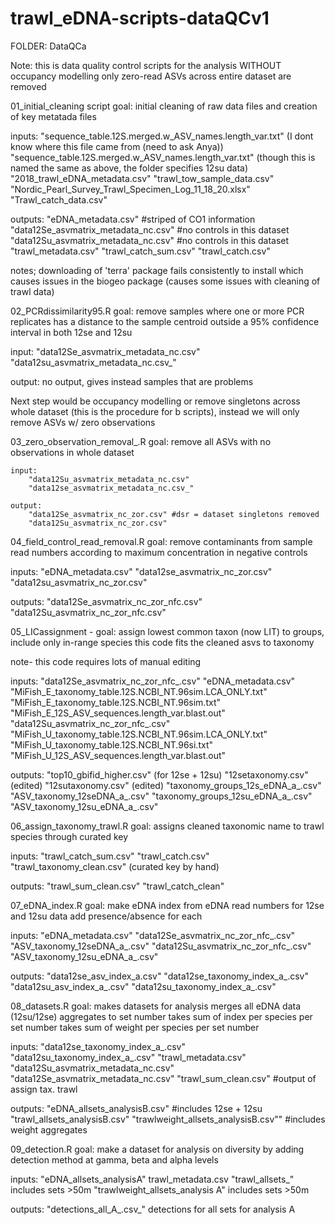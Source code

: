# trawl_eDNA-scripts-dataQCv1

FOLDER: DataQCa

Note: this is data quality control scripts for the analysis WITHOUT occupancy modelling
only zero-read ASVs across entire dataset are removed

01_initial_cleaning script
  goal: initial cleaning of raw data files and creation of key metatada files 

  inputs: 
  	"sequence_table.12S.merged.w_ASV_names.length_var.txt" (I dont know where this file came from (need to ask Anya))
  	"sequence_table.12S.merged.w_ASV_names.length_var.txt" (though this is named the same as above, the folder specifies 12su data)
  	"2018_trawl_eDNA_metadata.csv"
  	"trawl_tow_sample_data.csv"
  	"Nordic_Pearl_Survey_Trawl_Specimen_Log_11_18_20.xlsx"
  	"Trawl_catch_data.csv"

  outputs: 
  	"eDNA_metadata.csv" #striped of CO1 information
  	"data12Se_asvmatrix_metadata_nc.csv" #no controls in this dataset
  	"data12Su_asvmatrix_metadata_nc.csv" #no controls in this dataset 
  	"trawl_metadata.csv"
  	"trawl_catch_sum.csv"
  	"trawl_catch.csv"

notes;
  downloading of 'terra' package fails consistently to install which causes issues 
  in the biogeo package (causes some issues with cleaning of trawl data)

02_PCRdissimilarity95.R
  goal: remove samples where one or more PCR replicates has a distance to the sample 
  centroid outside a 95% confidence interval
  in both 12se and 12su 

  input: 
  	"data12Se_asvmatrix_metadata_nc.csv"
  	"data12su_asvmatrix_metadata_nc.csv_"
  
  output: 
  	no output, gives instead samples that are problems 

Next step would be occupancy modelling or remove singletons across whole dataset
  (this is the procedure for b scripts), instead we will only remove ASVs w/ zero 
  observations

03_zero_observation_removal_.R
  goal: remove all ASVs with no observations in whole dataset

  	input: 
  		"data12Su_asvmatrix_metadata_nc.csv"
  		"data12se_asvmatrix_metadata_nc.csv_"

	output: 
		"data12Se_asvmatrix_nc_zor.csv" #dsr = dataset singletons removed
		"data12Su_asvmatrix_nc_zor.csv" 
	

04_field_control_read_removal.R
  goal: remove contaminants from sample read numbers according to maximum concentration 
  in negative controls

  inputs: 
  "eDNA_metadata.csv"
  "data12se_asvmatrix_nc_zor.csv" 
  "data12su_asvmatrix_nc_zor.csv"

  outputs: 
  "data12Se_asvmatrix_nc_zor_nfc.csv" 
  "data12Su_asvmatrix_nc_zor_nfc.csv"
  

05_LICassignment - 
  goal: assign lowest common taxon (now LIT) to groups, include only in-range species 
  this code fits the cleaned asvs to taxonomy  
  
  note- this code requires lots of manual editing 

  inputs: 
  "data12Se_asvmatrix_nc_zor_nfc_.csv" 
  "eDNA_metadata.csv"
  "MiFish_E_taxonomy_table.12S.NCBI_NT.96sim.LCA_ONLY.txt"
  "MiFish_E_taxonomy_table.12S.NCBI_NT.96sim.txt"
  "MiFish_E_12S_ASV_sequences.length_var.blast.out"
  "data12Su_asvmatrix_nc_zor_nfc_.csv" 
  "MiFish_U_taxonomy_table.12S.NCBI_NT.96sim.LCA_ONLY.txt"
  "MiFish_U_taxonomy_table.12S.NCBI_NT.96si.txt"
  "MiFish_U_12S_ASV_sequences.length_var.blast.out"
  

  outputs: 
   "top10_gbifid_higher.csv" (for 12se + 12su)
   "12setaxonomy.csv" (edited)
   "12sutaxonomy.csv" (edited)
   "taxonomy_groups_12s_eDNA_a_.csv"
   "ASV_taxonomy_12seDNA_a_.csv"
   "taxonomy_groups_12su_eDNA_a_.csv"
   "ASV_taxonomy_12su_eDNA_a_.csv"

06_assign_taxonomy_trawl.R
  goal: assigns cleaned taxonomic name to trawl species through curated key 

  inputs: 
  "trawl_catch_sum.csv"
  "trawl_catch.csv"
  "trawl_taxonomy_clean.csv" (curated key by hand)
  
  outputs: 
  "trawl_sum_clean.csv"
  "trawl_catch_clean"


07_eDNA_index.R
	goal: make eDNA index from eDNA read numbers for 12se and 12su data
	add presence/absence for each 
  
  inputs:
  "eDNA_metadata.csv"
  "data12Se_asvmatrix_nc_zor_nfc_.csv"
  "ASV_taxonomy_12seDNA_a_.csv"
  "data12Su_asvmatrix_nc_zor_nfc_.csv"
  "ASV_taxonomy_12su_eDNA_a_.csv"
	
  outputs: 
  "data12se_asv_index_a.csv"
  "data12se_taxonomy_index_a_.csv"
  "data12su_asv_index_a_.csv"
  "data12su_taxonomy_index_a_.csv"

08_datasets.R 
  goal: makes datasets for analysis 
        merges all eDNA data (12su/12se)
        aggregates to set number 
        takes sum of index per species per set number
        takes sum of weight per species per set number

  inputs: 
   "data12se_taxonomy_index_a_.csv"
  "data12su_taxonomy_index_a_.csv"
  "trawl_metadata.csv"
  "data12Su_asvmatrix_metadata_nc.csv"
  "data12Se_asvmatrix_metadata_nc.csv"
  "trawl_sum_clean.csv" #output of assign tax. trawl 

  outputs: 
	"eDNA_allsets_analysisB.csv" #includes 12se + 12su 
	"trawl_allsets_analysisB.csv"
	"trawlweight_allsets_analysisB.csv"" #includes weight aggregates 

09_detection.R
  goal: make a dataset for analysis on diversity by adding detection 
 		method at gamma, beta and alpha levels 
  
  inputs: 
  	"eDNA_allsets_analysisA"
  	trawl_metadata.csv
  	"trawl_allsets_" includes sets >50m
    "trawlweight_allsets_analysis A" includes sets >50m
  
  outputs: 
	"detections_all_A_.csv_" detections for all sets for analysis A



